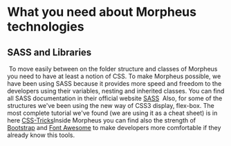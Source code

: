 # What you need about Morpheus technologies

## SASS and Libraries
​
To move easily between on the folder structure and classes of Morpheus you need to have at least a notion of CSS. To make Morpheus possible, we have been using SASS because it provides more speed and freedom to the developers using their variables, nesting and inherited classes. You can find all SASS documentation in their official website [SASS](http://sass-lang.com/)
​
Also, for some of the structures we've been using the new way of CSS3 display, flex-box. The most complete tutorial we've found (we are using it as a cheat sheet) is in here [CSS-Tricks](https://css-tricks.com/snippets/css/a-guide-to-flexbox/)
​
Inside Morpheus you can find also the strength of [Bootstrap](http://getbootstrap.com) and [Font Awesome](https://fortawesome.github.io/Font-Awesome/) to make developers more comfortable if they already know this tools.
